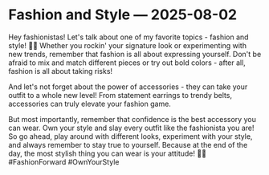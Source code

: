 # Fashion and Style — 2025-08-02

Hey fashionistas! Let's talk about one of my favorite topics - fashion and style! 💁‍♀️ Whether you rockin' your signature look or experimenting with new trends, remember that fashion is all about expressing yourself. Don't be afraid to mix and match different pieces or try out bold colors - after all, fashion is all about taking risks!

And let's not forget about the power of accessories - they can take your outfit to a whole new level! From statement earrings to trendy belts, accessories can truly elevate your fashion game.

But most importantly, remember that confidence is the best accessory you can wear. Own your style and slay every outfit like the fashionista you are! So go ahead, play around with different looks, experiment with your style, and always remember to stay true to yourself. Because at the end of the day, the most stylish thing you can wear is your attitude! 💃🔥 #FashionForward #OwnYourStyle